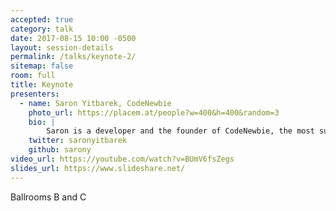 ```yaml
---
accepted: true
category: talk
date: 2017-08-15 10:00 -0500
layout: session-details
permalink: /talks/keynote-2/
sitemap: false
room: full
title: Keynote
presenters:
  - name: Saron Yitbarek, CodeNewbie
    photo_url: https://placem.at/people?w=400&h=400&random=3
    bio: |
        Saron is a developer and the founder of CodeNewbie, the most supportive community of programmers and people learning to code. You can learn more about her in her original cartoon!
    twitter: saronyitbarek
    github: sarony
video_url: https://youtube.com/watch?v=BUmV6fsZegs
slides_url: https://www.slideshare.net/
---
```

Ballrooms B and C
